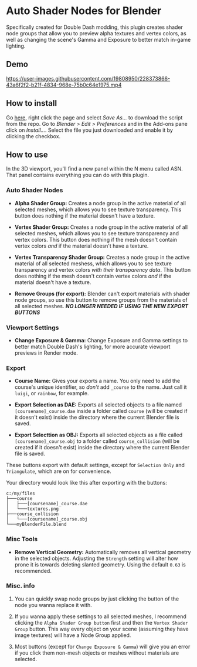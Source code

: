 # Auto Shader Nodes for Blender

Specifically created for Double Dash modding, this plugin creates shader node groups that allow you to preview alpha textures and vertex colors, as well as changing the scene's Gamma and Exposure to better match in-game lighting.

## Demo
https://user-images.githubusercontent.com/19808950/228373866-43a6f2f2-b21f-4834-968e-75b0c64e1975.mp4

## How to install
Go [here](https://raw.githubusercontent.com/GerasSB/BlenderASN/main/auto_shader_pnl.py), right click the page and select *Save As...* to download the script from the repo. Go to *Blender > Edit > Preferences* and in the Add-ons pane click on *Install...*. Select the file you just downloaded and enable it by clicking the checkbox.

## How to use

In the 3D viewport, you'll find a new panel within the N menu called ASN. That panel contains everything you can do with this plugin.

### Auto Shader Nodes
* **Alpha Shader Group:** Creates a node group in the active material of all selected meshes, which allows you to see texture transparency. This button does nothing if the material doesn't have a texture.

* **Vertex Shader Group:** Creates a node group in the active material of all selected meshes, which allows you to see texture transparency and vertex colors. This button does nothing if the mesh doesn't contain vertex colors *and* if the material doesn't have a texture.

* **Vertex Transparency Shader Group:** Creates a node group in the active material of all selected meshess, which allows you to see texture transparency and vertex colors *with their transparency data*. This button does nothing if the mesh doesn't contain vertex colors *and* if the material doesn't have a texture.

* **Remove Groups (for export):** Blender can't export materials with shader node groups, so use this button to remove groups from the materials of all selected meshes. ***NO LONGER NEEDED IF USING THE NEW EXPORT BUTTONS***

### Viewport Settings

* **Change Exposure & Gamma:** Change Exposure and Gamma settings to better match Double Dash's lighting, for more accurate viewport previews in Render mode.
### Export

* **Course Name:** Gives your exports a name. You only need to add the course's unique identifier, so *don't* add `_course` to the name. Just call it `luigi`, or `rainbow`, for example.

* **Export Selection as DAE:** Exports all selected objects to a file named `[coursename]_course.dae` inside a folder called `course` (will be created if it doesn't exist) inside the directory where the current Blender file is saved.

* **Export Selecttion as OBJ:** Exports all selected objects as a file called `[coursename]_course.obj` to a folder called `course_collision` (will be created if it doesn't exist) inside the directory where the current Blender file is saved.

These buttons export with default settings, except for `Selection Only` and `Triangulate`, which are on for convenience.

Your directory would look like this after exporting with the buttons:
```
c:/my/files
├───course
│   ├───[coursename]_course.dae
│   └───textures.png
├───course_collision
│   └───[coursename]_course.obj
└───myBlenderFile.blend
```

### Misc Tools

* **Remove Vertical Geometry:** Automatically removes all vertical geometry in the selected objects. Adjusting the `Strength` setting will alter how prone it is towards deleting slanted geometry. Using the default `0.63` is recommended.

### Misc. info

1. You can quickly swap node groups by just clicking the button of the node you wanna replace it with.

1. If you wanna apply these settings to all selected meshes, I recommend clicking the `Alpha Shader Group button` first and then the `Vertex Shader Group` button. This way every object on your scene (assuming they have image textures) will have a Node Group applied.

1. Most buttons (except for `Change Exposure & Gamma`) will give you an error if you click them non-mesh objects or meshes without materials are selected.